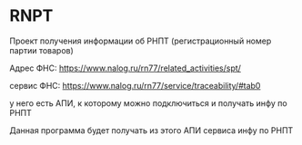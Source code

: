 # RNPT
Проект получения информации об РНПТ (регистрационный номер партии товаров)


Адрес ФНС: https://www.nalog.ru/rn77/related_activities/spt/

 сервис ФНС: https://www.nalog.ru/rn77/service/traceability/#tab0

у него есть АПИ, к которому можно подключиться и получать инфу по РНПТ

Данная программа будет получать из этого АПИ сервиса инфу по РНПТ
